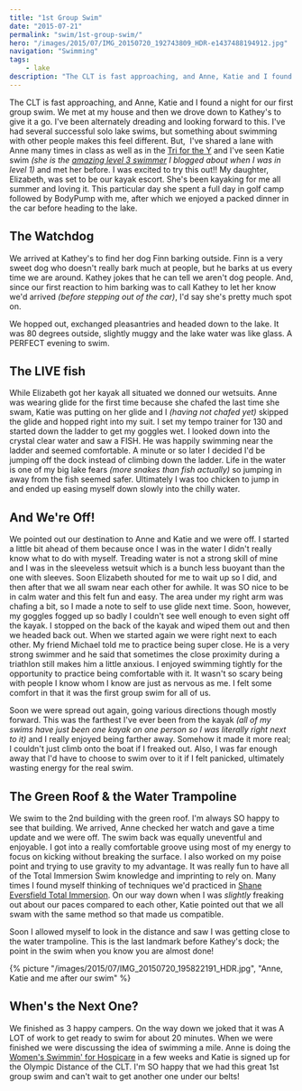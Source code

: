 ```yaml
---
title: "1st Group Swim"
date: "2015-07-21"
permalink: "swim/1st-group-swim/"
hero: "/images/2015/07/IMG_20150720_192743809_HDR-e1437488194912.jpg"
navigation: "Swimming"
tags:
    - lake
description: "The CLT is fast approaching, and Anne, Katie and I found a night for our first group swim. We met at my house and then we drove down to Kathey's to give it a go. I've been alternately dreading and looking forward to this."
---
```


The CLT is fast approaching, and Anne, Katie and I found a night for our first group swim. We met at my house and then we drove down to Kathey's to give it a go. I've been alternately dreading and looking forward to this. I've had several successful solo lake swims, but something about swimming with other people makes this feel different. But,  I've shared a lane with Anne many times in class as well as in the [Tri for the Y](/race-report/tri-for-the-y/) and I've seen Katie swim _(she is the [amazing level 3 swimmer](/swim/session-1-halfway-point-week-4/) I blogged about when I was in level 1)_ and met her before. I was excited to try this out!! My daughter, Elizabeth, was set to be our kayak escort. She's been kayaking for me all summer and loving it. This particular day she spent a full day in golf camp followed by BodyPump with me, after which we enjoyed a packed dinner in the car before heading to the lake.

## The Watchdog

We arrived at Kathey's to find her dog Finn barking outside. Finn is a very sweet dog who doesn't really bark much at people, but he barks at us every time we are around. Kathey jokes that he can tell we aren't dog people. And, since our first reaction to him barking was to call Kathey to let her know we'd arrived _(before stepping out of the car)_, I'd say she's pretty much spot on.

We hopped out, exchanged pleasantries and headed down to the lake. It was 80 degrees outside, slightly muggy and the lake water was like glass. A PERFECT evening to swim.

## The LIVE fish

While Elizabeth got her kayak all situated we donned our wetsuits. Anne was wearing glide for the first time because she chafed the last time she swam, Katie was putting on her glide and I _(having not chafed yet)_ skipped the glide and hopped right into my suit. I set my tempo trainer for 130 and started down the ladder to get my goggles wet. I looked down into the crystal clear water and saw a FISH. He was happily swimming near the ladder and seemed comfortable. A minute or so later I decided I'd be jumping off the dock instead of climbing down the ladder. Life in the water is one of my big lake fears _(more snakes than fish actually)_ so jumping in away from the fish seemed safer. Ultimately I was too chicken to jump in and ended up easing myself down slowly into the chilly water.

## And We're Off!

We pointed out our destination to Anne and Katie and we were off. I started a little bit ahead of them because once I was in the water I didn't really know what to do with myself. Treading water is not a strong skill of mine and I was in the sleeveless wetsuit which is a bunch less buoyant than the one with sleeves. Soon Elizabeth shouted for me to wait up so I did, and then after that we all swam near each other for awhile. It was SO nice to be in calm water and this felt fun and easy. The area under my right arm was chafing a bit, so I made a note to self to use glide next time. Soon, however, my goggles fogged up so badly I couldn't see well enough to even sight off the kayak. I stopped on the back of the kayak and wiped them out and then we headed back out. When we started again we were right next to each other. My friend Michael told me to practice being super close. He is a very strong swimmer and he said that sometimes the close proximity during a triathlon still makes him a little anxious. I enjoyed swimming tightly for the opportunity to practice being comfortable with it. It wasn't so scary being with people I know whom I know are just as nervous as me. I felt some comfort in that it was the first group swim for all of us.

Soon we were spread out again, going various directions though mostly forward. This was the farthest I've ever been from the kayak _(all of my swims have just been one kayak on one person so I was literally right next to it)_ and I really enjoyed being farther away. Somehow it made it more real; I couldn't just climb onto the boat if I freaked out. Also, I was far enough away that I'd have to choose to swim over to it if I felt panicked, ultimately wasting energy for the real swim.

## The Green Roof & the Water Trampoline

We swim to the 2nd building with the green roof. I'm always SO happy to see that building. We arrived, Anne checked her watch and gave a time update and we were off. The swim back was equally uneventful and enjoyable. I got into a really comfortable groove using most of my energy to focus on kicking without breaking the surface. I also worked on my poise point and trying to use gravity to my advantage. It was really fun to have all of the Total Immersion Swim knowledge and imprinting to rely on. Many times I found myself thinking of techniques we'd practiced in [Shane Eversfield Total Immersion](http://totalimmersion.net/blog/author/coachshane/#.Va5V3ipVhBc). On our way down when I was _slightly_ freaking out about our paces compared to each other, Katie pointed out that we all swam with the same method so that made us compatible.

Soon I allowed myself to look in the distance and saw I was getting close to the water trampoline. This is the last landmark before Kathey's dock; the point in the swim when you know you are almost done!

{% picture "/images/2015/07/IMG_20150720_195822191_HDR.jpg", "Anne, Katie and me after our swim" %}

## When's the Next One?

We finished as 3 happy campers. On the way down we joked that it was A LOT of work to get ready to swim for about 20 minutes. When we were finished we were discussing the idea of swimming a mile. Anne is doing the [Women's Swimmin' for Hospicare](http://womenswimmin.kintera.org/faf/donorReg/donorPledge.asp?ievent=1133291&lis=1&kntae1133291=3CC7036EBBD948D7844C60E20EAE4700&supId=422732263) in a few weeks and Katie is signed up for the Olympic Distance of the CLT. I'm SO happy that we had this great 1st group swim and can't wait to get another one under our belts!
